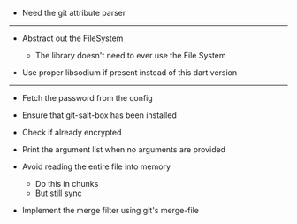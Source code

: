 * Need the git attribute parser

---
* Abstract out the FileSystem
  - The library doesn't need to ever use the File System

* Use proper libsodium if present instead of this dart version

---

* Fetch the password from the config
* Ensure that git-salt-box has been installed
* Check if already encrypted
* Print the argument list when no arguments are provided
* Avoid reading the entire file into memory
  - Do this in chunks
  - But still sync

* Implement the merge filter using git's merge-file
